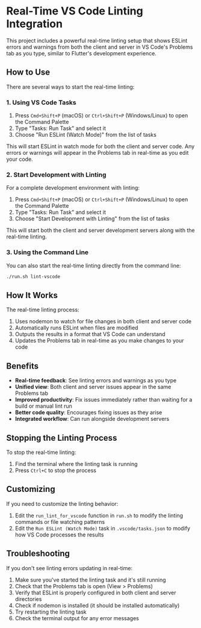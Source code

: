 # Real-Time VS Code Linting Integration

This project includes a powerful real-time linting setup that shows ESLint errors and warnings from both the client and server in VS Code's Problems tab as you type, similar to Flutter's development experience.

## How to Use

There are several ways to start the real-time linting:

### 1. Using VS Code Tasks

1. Press `Cmd+Shift+P` (macOS) or `Ctrl+Shift+P` (Windows/Linux) to open the Command Palette
2. Type "Tasks: Run Task" and select it
3. Choose "Run ESLint (Watch Mode)" from the list of tasks

This will start ESLint in watch mode for both the client and server code. Any errors or warnings will appear in the Problems tab in real-time as you edit your code.

### 2. Start Development with Linting

For a complete development environment with linting:

1. Press `Cmd+Shift+P` (macOS) or `Ctrl+Shift+P` (Windows/Linux) to open the Command Palette
2. Type "Tasks: Run Task" and select it
3. Choose "Start Development with Linting" from the list of tasks

This will start both the client and server development servers along with the real-time linting.

### 3. Using the Command Line

You can also start the real-time linting directly from the command line:

```bash
./run.sh lint-vscode
```

## How It Works

The real-time linting process:

1. Uses nodemon to watch for file changes in both client and server code
2. Automatically runs ESLint when files are modified
3. Outputs the results in a format that VS Code can understand
4. Updates the Problems tab in real-time as you make changes to your code

## Benefits

- **Real-time feedback**: See linting errors and warnings as you type
- **Unified view**: Both client and server issues appear in the same Problems tab
- **Improved productivity**: Fix issues immediately rather than waiting for a build or manual lint run
- **Better code quality**: Encourages fixing issues as they arise
- **Integrated workflow**: Can run alongside development servers

## Stopping the Linting Process

To stop the real-time linting:

1. Find the terminal where the linting task is running
2. Press `Ctrl+C` to stop the process

## Customizing

If you need to customize the linting behavior:

1. Edit the `run_lint_for_vscode` function in `run.sh` to modify the linting commands or file watching patterns
2. Edit the `Run ESLint (Watch Mode)` task in `.vscode/tasks.json` to modify how VS Code processes the results

## Troubleshooting

If you don't see linting errors updating in real-time:

1. Make sure you've started the linting task and it's still running
2. Check that the Problems tab is open (View > Problems)
3. Verify that ESLint is properly configured in both client and server directories
4. Check if nodemon is installed (it should be installed automatically)
5. Try restarting the linting task
6. Check the terminal output for any error messages 